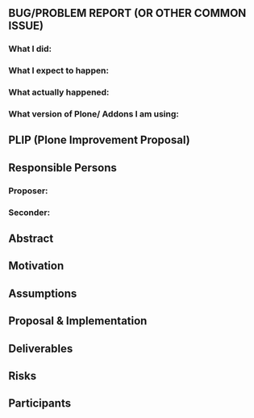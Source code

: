 <!--
This is a template for either a BUG/ PROBLEM REPORT or for a PLIP - a Plone Improvement Proposal.

Take either one out of the main sections and REMOVE THE OTHER (BUG/PROBLEM xor PLIP).
-->


## BUG/PROBLEM REPORT (OR OTHER COMMON ISSUE)

<!--

Read https://plone.org/support/bugs first!

Please use the labels at Github, at least one of the types: bug, regression, question, enhancement.

Please include tracebacks, screenshots, code of debugging sessions or code that reproduces the issue if possible. 
The best reproductions are in plain Plone installations without addons or at least with minimal needed addons installed.

-->

### What I did:

<!-- Please a reproducable description, including preconditions. -->

### What I expect to happen:

### What actually happened:

### What version of Plone/ Addons I am using:

<!-- HERE ENDS THE SECTION RELEVANT FOR BUG/PROBLEM reports -->

<!-- HERE STARTS THE SECTION RELEVANT FOR PLIPS -->
## PLIP (Plone Improvement Proposal)

<!--

Read http://docs.plone.org/develop/coredev/docs/plips.html first!

Set "03 type: feature: plip" as label.

Mention the @plone/framework-team when the PLIP is information complete!

-->

## Responsible Persons

### Proposer: <!-- full NAME of the proposer, should lead the PLIP - if not possible, tell about it! -->

### Seconder: <!-- NAME of another person supporting this PLIP -->

## Abstract

<!-- a comprehensive overview of the subject -->

## Motivation

<!-- 
Reason or motivation this proposal was created 
-->

## Assumptions

<!-- Preconditions -->

## Proposal & Implementation

<!-- 
Detailed proposal with implementation details and - if needed - possible variants to be discussed.
-->

## Deliverables

<!-- 
Packages and documentation chapters involved, includes also third party if needed. 
-->

## Risks

<!-- 
What will break/ affect existing installations of Plone after upgrade, including end user point of view, training efforts etc.
-->

## Participants

<!-- 
list of persons and roles known 
-->
